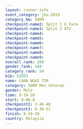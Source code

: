 ```yaml
---
layout: runner-info 
event_category: jbu-2019 
category_km: 50KM 
checkpoint-name2: Split 1 E Farm 
checkpoint-name3: Split 2 ATV 
checkpoint-name4: 
checkpoint-name5: 
checkpoint-name6: 
checkpoint-name7: 
checkpoint-name8: 
checkpoint-name9: 
overall_rank: 200
gender_rank: 169
category_rank: 54
bib: 52053
name: CHAN NGAI TIM
category: 50KM Men Veteran
gender: Male
time: 9-19-20
start: 0-00.0
checkpoint2: 3-46-48
checkpoint3: 8-36-51
finish: 9-19-20
country: Malaysia
---
```

